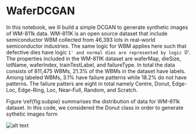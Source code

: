 # WaferDCGAN
In this notebook, we ill build a simple DCGAN to generate synthetic images of WM-811k data. WM-811K is an open source dataset that include semiconductor WBM collected from 46,393 lots in real-world semiconductor industries. The same logic for WBM applies here such that defective dies have logic `1' and normal dies are represented by logic `0'. The properties included in the WM-811K dataset are waferMap, dieSize, lotName, waferIndex, trainTestLabel, and failureType. In total the data consists of 811,475 WBMs, 21.3% of the WBMs in the dataset have labels. Among labeled WBMs, 3.1% have failure patterns while 18.2\% do not have patterns. The failure patters are eight in total namely Centre, Donut, Edge-Loc, Edge-Ring, Loc, Near-Full, Random, and Scratch. 



Figure \ref{fig:subpie} summarises the distribution of data for WM-811k dataset. In this code, we considered the Donut class in order to generate sythetic images form

![alt text](http://url/to/img.png)

